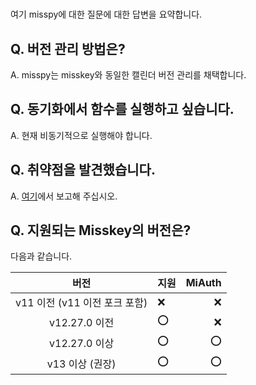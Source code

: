 #
여기 misspy에 대한 질문에 대한 답변을 요약합니다.
## Q. 버전 관리 방법은?
A. misspy는 misskey와 동일한 캘린더 버전 관리를 채택합니다.
## Q. 동기화에서 함수를 실행하고 싶습니다.
A. 현재 비동기적으로 실행해야 합니다.
## Q. 취약점을 발견했습니다.
A. [여기](https://github.com/sonyakun/misspy/security/advisories/new)에서 보고해 주십시오.
## Q. 지원되는 Misskey의 버전은?
다음과 같습니다.

| 버전 | 지원 | MiAuth |
| :-------------------: | ------- | -----: |
| v11 이전 (v11 이전 포크 포함) | ❌ | ❌ |
| v12.27.0 이전 | ⭕️ | ❌ |
| v12.27.0 이상 | ⭕️ | ⭕️ |
| v13 이상 (권장) | ⭕️ | ⭕️ |